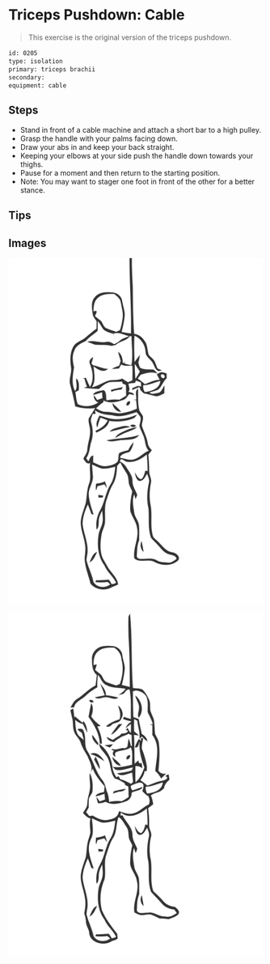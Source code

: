 # Triceps Pushdown: Cable
> This exercise is the original version of the triceps pushdown.

``` 
id: 0205 
type: isolation 
primary: triceps brachii 
secondary:  
equipment: cable 
``` 

## Steps

 - Stand in front of a cable machine and attach a short bar to a high pulley.
 - Grasp the handle with your palms facing down.
 - Draw your abs in and keep your back straight.
 - Keeping your elbows at your side push the handle down towards your thighs.
 - Pause for a moment and then return to the starting position.
 - Note: You may want to stager one foot in front of the other for a better stance.

## Tips


## Images

![](./../svg/0205-relaxation.svg)

![](./../svg/0205-tension.svg)
